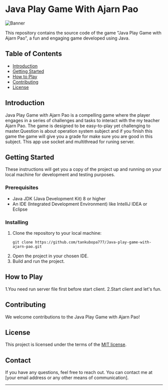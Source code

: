 # Java Play Game With Ajarn Pao

![Banner](put-link-to-banner-image-if-you-have-one)

This repository contains the source code of the game "Java Play Game with Ajarn Pao", a fun and engaging game developed using Java. 

## Table of Contents

- [Introduction](#introduction)
- [Getting Started](#getting-started)
- [How to Play](#how-to-play)
- [Contributing](#contributing)
- [License](#license)
  
## Introduction

Java Play Game with Ajarn Pao is a compelling game where the player engages in a series of challenges and tasks to interact with the my teacher Ajarn Pao. The game is designed to be easy-to-play yet challenging to master.Question is about operation system subject and if you finish this game the game will give you a grade for make sure you are good in this subject.
This app use socket and multithread for runing server.
## Getting Started

These instructions will get you a copy of the project up and running on your local machine for development and testing purposes.

### Prerequisites

- Java JDK (Java Development Kit) 8 or higher
- An IDE (Integrated Development Environment) like IntelliJ IDEA or Eclipse 

### Installing

1. Clone the repository to your local machine:
    ```
    git clone https://github.com/tankubopa777/Java-play-game-with-ajarn-pao.git
    ```
2. Open the project in your chosen IDE.
3. Build and run the project. 

## How to Play

1.You need run server file first before start client.
2.Start client and let's fun.

## Contributing

We welcome contributions to the Java Play Game with Ajarn Pao!

## License

This project is licensed under the terms of the [MIT license](./LICENSE).

## Contact

If you have any questions, feel free to reach out. You can contact me at [your email address or any other means of communication].

---
